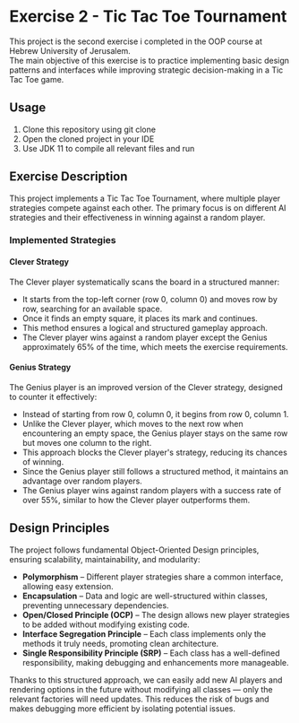 # **Exercise 2 - Tic Tac Toe Tournament**

This project is the second exercise i completed in the OOP course at Hebrew University of Jerusalem.  
The main objective of this exercise is to practice implementing basic design patterns and interfaces while improving strategic decision-making in a Tic Tac Toe game.

## **Usage**
1. Clone this repository using git clone <url>
2. Open the cloned project in your IDE
3. Use JDK 11 to compile all relevant files and run

## **Exercise Description**  
This project implements a Tic Tac Toe Tournament, where multiple player strategies compete against each other.
The primary focus is on different AI strategies and their effectiveness in winning against a random player.

### **Implemented Strategies**  

#### **Clever Strategy**  
The Clever player systematically scans the board in a structured manner:  
- It starts from the top-left corner (row 0, column 0) and moves row by row, searching for an available space.  
- Once it finds an empty square, it places its mark and continues.  
- This method ensures a logical and structured gameplay approach.  
- The Clever player wins against a random player except the Genius approximately 65% of the time, which meets the exercise requirements.

#### **Genius Strategy**  
The Genius player is an improved version of the Clever strategy, designed to counter it effectively:  
- Instead of starting from row 0, column 0, it begins from row 0, column 1.  
- Unlike the Clever player, which moves to the next row when encountering an empty space, the Genius player stays on the same row but moves one column to the right.
- This approach blocks the Clever player's strategy, reducing its chances of winning.  
- Since the Genius player still follows a structured method, it maintains an advantage over random players.  
- The Genius player wins against random players with a success rate of over 55%, similar to how the Clever player outperforms them.

## **Design Principles**  

The project follows fundamental Object-Oriented Design principles, ensuring scalability, maintainability, and modularity:

- **Polymorphism** – Different player strategies share a common interface, allowing easy extension.  
- **Encapsulation** – Data and logic are well-structured within classes, preventing unnecessary dependencies.  
- **Open/Closed Principle (OCP)** – The design allows new player strategies to be added without modifying existing code.  
- **Interface Segregation Principle** – Each class implements only the methods it truly needs, promoting clean architecture.
- **Single Responsibility Principle (SRP)** – Each class has a well-defined responsibility, making debugging and enhancements more manageable.

Thanks to this structured approach, we can easily add new AI players and rendering options in the future without modifying all
classes — only the relevant factories will need updates.
This reduces the risk of bugs and makes debugging more efficient by isolating potential issues.


